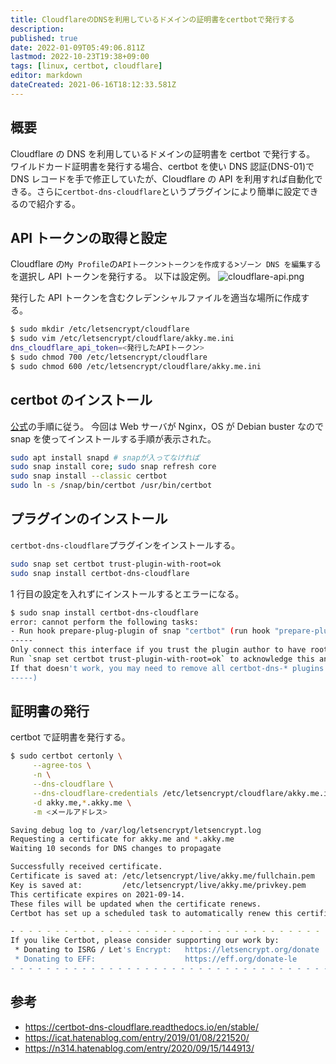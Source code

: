 ```yaml
---
title: CloudflareのDNSを利用しているドメインの証明書をcertbotで発行する
description:
published: true
date: 2022-01-09T05:49:06.811Z
lastmod: 2022-10-23T19:38+09:00
tags: [linux, certbot, cloudflare]
editor: markdown
dateCreated: 2021-06-16T18:12:33.581Z
---
```


## 概要

Cloudflare の DNS を利用しているドメインの証明書を certbot で発行する。
ワイルドカード証明書を発行する場合、certbot を使い DNS 認証(DNS-01)で DNS レコードを手で修正していたが、Cloudflare の API を利用すれば自動化できる。さらに`certbot-dns-cloudflare`というプラグインにより簡単に設定できるので紹介する。

## API トークンの取得と設定

Cloudflare の`My Profile`の`APIトークン`>`トークンを作成する`>`ゾーン DNS を編集する`を選択し API トークンを発行する。
以下は設定例。
![cloudflare-api.png](/img/cloudflare_api_token.png)

発行した API トークンを含むクレデンシャルファイルを適当な場所に作成する。

```bash
$ sudo mkdir /etc/letsencrypt/cloudflare
$ sudo vim /etc/letsencrypt/cloudflare/akky.me.ini
dns_cloudflare_api_token=<発行したAPIトークン>
$ sudo chmod 700 /etc/letsencrypt/cloudflare
$ sudo chmod 600 /etc/letsencrypt/cloudflare/akky.me.ini
```

## certbot のインストール

[公式](https://certbot.eff.org/instructions/)の手順に従う。
今回は Web サーバが Nginx，OS が Debian buster なので snap を使ってインストールする手順が表示された。

```bash
sudo apt install snapd # snapが入ってなければ
sudo snap install core; sudo snap refresh core
sudo snap install --classic certbot
sudo ln -s /snap/bin/certbot /usr/bin/certbot
```

## プラグインのインストール

`certbot-dns-cloudflare`プラグインをインストールする。

```bash
sudo snap set certbot trust-plugin-with-root=ok
sudo snap install certbot-dns-cloudflare
```

1 行目の設定を入れずにインストールするとエラーになる。

```bash
$ sudo snap install certbot-dns-cloudflare
error: cannot perform the following tasks:
- Run hook prepare-plug-plugin of snap "certbot" (run hook "prepare-plug-plugin":
-----
Only connect this interface if you trust the plugin author to have root on the system.
Run `snap set certbot trust-plugin-with-root=ok` to acknowledge this and then run this command again to perform the connection.
If that doesn't work, you may need to remove all certbot-dns-* plugins from the system, then try installing the certbot snap again.
-----)
```

## 証明書の発行

certbot で証明書を発行する。

```bash
$ sudo certbot certonly \
     --agree-tos \
     -n \
     --dns-cloudflare \
     --dns-cloudflare-credentials /etc/letsencrypt/cloudflare/akky.me.ini \
     -d akky.me,*.akky.me \
     -m <メールアドレス>

Saving debug log to /var/log/letsencrypt/letsencrypt.log
Requesting a certificate for akky.me and *.akky.me
Waiting 10 seconds for DNS changes to propagate

Successfully received certificate.
Certificate is saved at: /etc/letsencrypt/live/akky.me/fullchain.pem
Key is saved at:         /etc/letsencrypt/live/akky.me/privkey.pem
This certificate expires on 2021-09-14.
These files will be updated when the certificate renews.
Certbot has set up a scheduled task to automatically renew this certificate in the background.

- - - - - - - - - - - - - - - - - - - - - - - - - - - - - - - - - - - - - - - -
If you like Certbot, please consider supporting our work by:
 * Donating to ISRG / Let's Encrypt:   https://letsencrypt.org/donate
 * Donating to EFF:                    https://eff.org/donate-le
- - - - - - - - - - - - - - - - - - - - - - - - - - - - - - - - - - - - - - - -
```

## 参考

- https://certbot-dns-cloudflare.readthedocs.io/en/stable/
- https://icat.hatenablog.com/entry/2019/01/08/221520/
- https://n314.hatenablog.com/entry/2020/09/15/144913/
